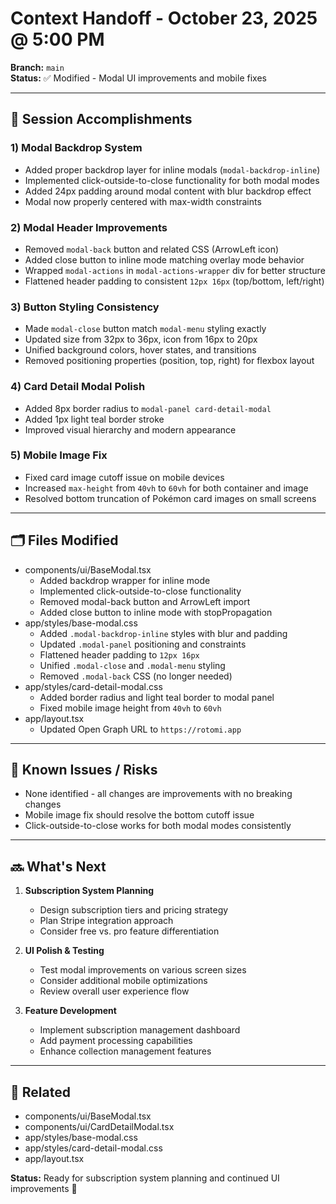 # Context Handoff - October 23, 2025 @ 5:00 PM

**Branch:** `main`  
**Status:** ✅ Modified - Modal UI improvements and mobile fixes

---

## 🎯 Session Accomplishments

### 1) Modal Backdrop System
- Added proper backdrop layer for inline modals (`modal-backdrop-inline`)
- Implemented click-outside-to-close functionality for both modal modes
- Added 24px padding around modal content with blur backdrop effect
- Modal now properly centered with max-width constraints

### 2) Modal Header Improvements
- Removed `modal-back` button and related CSS (ArrowLeft icon)
- Added close button to inline mode matching overlay mode behavior
- Wrapped `modal-actions` in `modal-actions-wrapper` div for better structure
- Flattened header padding to consistent `12px 16px` (top/bottom, left/right)

### 3) Button Styling Consistency
- Made `modal-close` button match `modal-menu` styling exactly
- Updated size from 32px to 36px, icon from 16px to 20px
- Unified background colors, hover states, and transitions
- Removed positioning properties (position, top, right) for flexbox layout

### 4) Card Detail Modal Polish
- Added 8px border radius to `modal-panel card-detail-modal`
- Added 1px light teal border stroke
- Improved visual hierarchy and modern appearance

### 5) Mobile Image Fix
- Fixed card image cutoff issue on mobile devices
- Increased `max-height` from `40vh` to `60vh` for both container and image
- Resolved bottom truncation of Pokémon card images on small screens

---

## 🗂️ Files Modified
- components/ui/BaseModal.tsx  
  - Added backdrop wrapper for inline mode
  - Implemented click-outside-to-close functionality
  - Removed modal-back button and ArrowLeft import
  - Added close button to inline mode with stopPropagation
- app/styles/base-modal.css  
  - Added `.modal-backdrop-inline` styles with blur and padding
  - Updated `.modal-panel` positioning and constraints
  - Flattened header padding to `12px 16px`
  - Unified `.modal-close` and `.modal-menu` styling
  - Removed `.modal-back` CSS (no longer needed)
- app/styles/card-detail-modal.css  
  - Added border radius and light teal border to modal panel
  - Fixed mobile image height from `40vh` to `60vh`
- app/layout.tsx  
  - Updated Open Graph URL to `https://rotomi.app`

---

## 🐛 Known Issues / Risks
- None identified - all changes are improvements with no breaking changes
- Mobile image fix should resolve the bottom cutoff issue
- Click-outside-to-close works for both modal modes consistently

---

## 🔜 What's Next
1. **Subscription System Planning**
   - Design subscription tiers and pricing strategy
   - Plan Stripe integration approach
   - Consider free vs. pro feature differentiation

2. **UI Polish & Testing**
   - Test modal improvements on various screen sizes
   - Consider additional mobile optimizations
   - Review overall user experience flow

3. **Feature Development**
   - Implement subscription management dashboard
   - Add payment processing capabilities
   - Enhance collection management features

---

## 🔗 Related
- components/ui/BaseModal.tsx
- components/ui/CardDetailModal.tsx
- app/styles/base-modal.css
- app/styles/card-detail-modal.css
- app/layout.tsx

**Status:** Ready for subscription system planning and continued UI improvements 🚀
